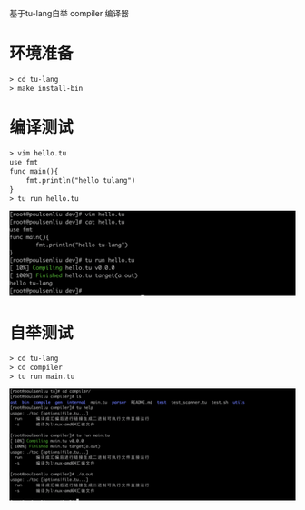 基于tu-lang自举 compiler 编译器

# 环境准备
```
> cd tu-lang
> make install-bin
```
# 编译测试
```
> vim hello.tu
use fmt
func main(){
    fmt.println("hello tulang")
}
> tu run hello.tu
```
![image](../assets/compiler_helloworld.png#w50)

# 自举测试
```
> cd tu-lang
> cd compiler
> tu run main.tu
```
![image](../assets/compiler_compiler.png#w50)